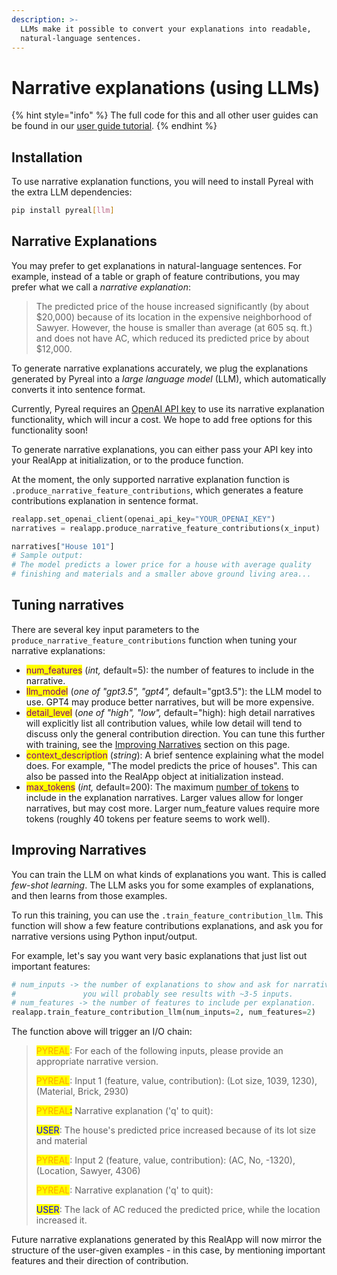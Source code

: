 ```yaml
---
description: >-
  LLMs make it possible to convert your explanations into readable,
  natural-language sentences.
---
```


# Narrative explanations (using LLMs)

{% hint style="info" %}
The full code for this and all other user guides can be found in our [user guide tutorial](https://github.com/sibyl-dev/pyreal/blob/dev/tutorials/user\_guide.ipynb).
{% endhint %}

## Installation

To use narrative explanation functions, you will need to install Pyreal with the extra LLM dependencies:

```bash
pip install pyreal[llm]
```

## Narrative Explanations

You may prefer to get explanations in natural-language sentences. For example, instead of a table or graph of feature contributions, you may prefer what we call a _narrative explanation_:

> The predicted price of the house increased significantly (by about $20,000) because of its location in the expensive neighborhood of Sawyer. However, the house is smaller than average (at 605 sq. ft.) and does not have AC, which reduced its predicted price by about $12,000.

To generate narrative explanations accurately, we plug the explanations generated by Pyreal into a _large language model_ (LLM), which automatically converts it into sentence format.

Currently, Pyreal requires an [OpenAI API key](https://openai.com/pricing) to use its narrative explanation functionality, which will incur a cost. We hope to add free options for this functionality soon!

To generate narrative explanations, you can either pass your API key into your RealApp at initialization, or to the produce function.&#x20;

At the moment, the only supported narrative explanation function is `.produce_narrative_feature_contributions`, which generates a feature contributions explanation in sentence format.

```python
realapp.set_openai_client(openai_api_key="YOUR_OPENAI_KEY")
narratives = realapp.produce_narrative_feature_contributions(x_input)

narratives["House 101"]
# Sample output: 
# The model predicts a lower price for a house with average quality 
# finishing and materials and a smaller above ground living area...
```

## Tuning narratives

There are several key input parameters to the `produce_narrative_feature_contributions` function when tuning your narrative explanations:

* <mark style="color:purple;">num\_features</mark> (_int,_ default=5): the number of features to include in the narrative.&#x20;
* <mark style="color:purple;">llm\_model</mark> (_one of "gpt3.5", "gpt4",_ default="gpt3.5"): the LLM model to use. GPT4 may produce better narratives, but will be more expensive.
* <mark style="color:purple;">detail\_level</mark> (_one of "high", "low",_ default="high): high detail narratives will explicitly list all contribution values, while low detail will tend to discuss only the general contribution direction. You can tune this further with training, see the [Improving Narratives](narrative-explanations-using-llms.md#improving-narratives) section on this page.
* <mark style="color:purple;">context\_description</mark> (_string_): A brief sentence explaining what the model does. For example, "The model predicts the price of houses". This can also be passed into the RealApp object at initialization instead.
* <mark style="color:purple;">max\_tokens</mark> (_int,_ default=200): The maximum [number of tokens](https://platform.openai.com/tokenizer) to include in the explanation narratives. Larger values allow for longer narratives, but may cost more. Larger num\_feature values require more tokens (roughly 40 tokens per feature seems to work well).

## Improving Narratives

You can train the LLM on what kinds of explanations you want. This is called _few-shot learning_. The LLM asks you for some examples of explanations, and then learns from those examples.

To run this training, you can use the `.train_feature_contribution_llm`. This function will show a few feature contributions explanations, and ask you for narrative versions using Python input/output.

For example, let's say you want very basic explanations that just list out important features:

```python
# num_inputs -> the number of explanations to show and ask for narrative versions of
#               you will probably see results with ~3-5 inputs.
# num_features -> the number of features to include per explanation.
realapp.train_feature_contribution_llm(num_inputs=2, num_features=2)
```

The function above will trigger an I/O chain:

> <mark style="color:orange;">PYREAL</mark>: For each of the following inputs, please provide an appropriate narrative version.
>
> <mark style="color:orange;">PYREAL</mark>: Input 1 (feature, value, contribution): (Lot size, 1039, 1230), (Material, Brick, 2930)
>
> <mark style="color:orange;">PYREAL</mark><mark style="color:blue;">:</mark> Narrative explanation ('q' to quit):&#x20;
>
> <mark style="color:blue;">USER</mark>: The house's predicted price increased because of its lot size and material
>
> <mark style="color:orange;">PYREAL</mark>: Input 2 (feature, value, contribution): (AC, No, -1320), (Location, Sawyer, 4306)
>
> <mark style="color:orange;">PYREAL</mark>: Narrative explanation ('q' to quit):&#x20;
>
> <mark style="color:blue;">USER</mark>: The lack of AC reduced the predicted price, while the location increased it.

Future narrative explanations generated by this RealApp will now mirror the structure of the user-given examples - in this case, by mentioning important features and their direction of contribution.
